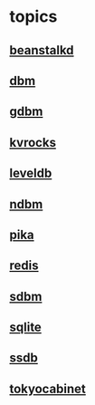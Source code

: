 # topics

## [beanstalkd](./beanstalkd/README.md)

## [dbm](./dbm/README.md)

## [gdbm](./gdbm/README.md)

## [kvrocks](./kvrocks/README.md)

## [leveldb](./leveldb/README.md)

## [ndbm](./ndbm/README.md)

## [pika](./pika/README.md)

## [redis](./redis/README.md)

## [sdbm](./sdbm/README.md)

## [sqlite](./sqlite/README.md)

## [ssdb](./ssdb/README.md)

## [tokyocabinet](./tokyocabinet/README.md)